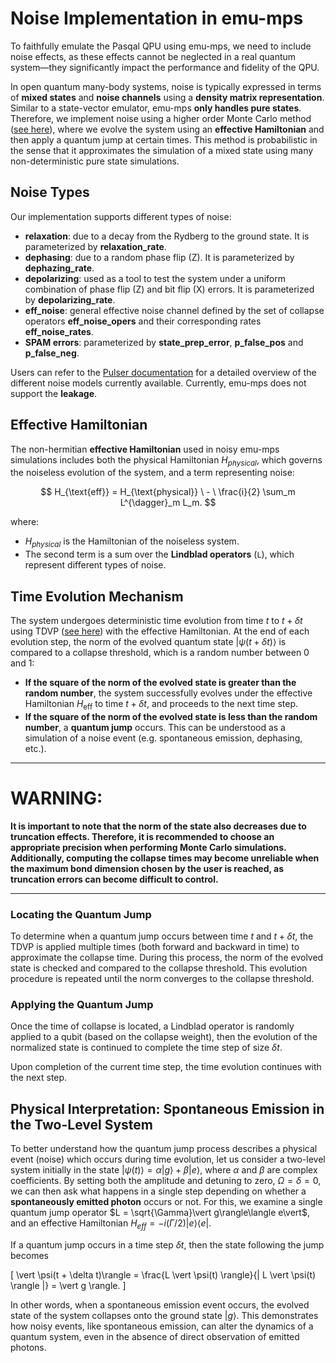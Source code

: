 # Noise Implementation in emu-mps
To faithfully emulate the Pasqal QPU using emu-mps, we need to include noise effects, as these effects cannot be neglected in a real quantum system—they significantly impact the performance and fidelity of the QPU.

In open quantum many-body systems, noise is typically expressed in terms of **mixed states** and **noise channels** using a **density matrix representation**. Similar to a state-vector emulator, emu-mps **only handles pure states**. Therefore, we implement noise using a higher order Monte Carlo method ([see here](https://www.phys.ens.psl.eu/~dalibard/publi3/osa_93.pdf)), where we evolve the system using an **effective Hamiltonian** and then apply a quantum jump at certain times. This method is probabilistic in the sense that it approximates the simulation of a mixed state using many non-deterministic pure state simulations.

## Noise Types

Our implementation supports different types of noise:

- **relaxation**: due to a decay from the Rydberg to the ground state. It is parameterized by **relaxation_rate**.
- **dephasing**: due to a random phase flip (Z). It is parameterized by **dephazing_rate**.
- **depolarizing**: used as a tool to test the system under a uniform combination of phase flip (Z) and bit flip (X) errors. It is parameterized by **depolarizing_rate**.
- **eff_noise**: general effective noise channel defined by the set of collapse operators **eff_noise_opers** and their corresponding rates **eff_noise_rates**.
- **SPAM errors**: parameterized by **state_prep_error**, **p_false_pos** and **p_false_neg**.

 Users can refer to the [Pulser documentation](https://pulser.readthedocs.io/en/stable/tutorials/noisy_sim.html) for a detailed overview of the different noise models currently available. Currently, emu-mps does not support the **leakage**.

## Effective Hamiltonian
The non-hermitian **effective Hamiltonian** used in noisy emu-mps simulations includes both the physical Hamiltonian $H_{physical}$, which governs the noiseless evolution of the system, and a term representing noise:

$$
H_{\text{eff}} = H_{\text{physical}} \ - \ \frac{i}{2} \sum_m L^{\dagger}_m L_m.
$$

where:
- $H_{physical}$ is the Hamiltonian of the noiseless system.
- The second term is a sum over the **Lindblad operators** (`L`), which represent different types of noise.

## Time Evolution Mechanism

The system undergoes deterministic time evolution from time $t$ to $t + \delta t$ using TDVP ([see here](algorithms.md)) with the effective Hamiltonian. At the end of each evolution step, the norm of the evolved quantum state $\vert \psi (t + \delta t)\rangle$ is compared to a collapse threshold, which is a random number between $0$ and $1$:

- **If the square of the norm of the evolved state is greater than the random number**, the system successfully evolves under the effective Hamiltonian $H_{\text{eff}}$ to time $t + \delta t$, and proceeds to the next time step.
- **If the square of the norm of the evolved state is less than the random number**, a **quantum jump** occurs. This can be understood as a simulation of a noise event (e.g. spontaneous emission, dephasing, etc.).

---

# **WARNING:**

**It is important to note that the norm of the state also decreases due to truncation effects. Therefore, it is recommended to choose an appropriate precision when performing Monte Carlo simulations. Additionally, computing the collapse times may become unreliable when the maximum bond dimension chosen by the user is reached, as truncation errors can become difficult to control.**

---

### Locating the Quantum Jump

To determine when a quantum jump occurs between time $t$ and $t + \delta t$, the TDVP is applied multiple times (both forward and backward in time) to approximate the collapse time. During this process, the norm of the evolved state is checked and compared to the collapse threshold. This evolution procedure is repeated until the norm converges to the collapse threshold.

### Applying the Quantum Jump

Once the time of collapse is located, a Lindblad operator is randomly applied to a qubit (based on the collapse weight), then the evolution of the normalized state is continued to complete the time step of size $\delta t$.

Upon completion of the current time step, the time evolution continues with the next step.

## Physical Interpretation: Spontaneous Emission in the Two-Level System

To better understand how the quantum jump process describes a physical event (noise) which occurs during time evolution, let us consider a two-level system initially in the state $\vert \psi(t)\rangle = \alpha\vert g\rangle + \beta \vert e\rangle$, where $\alpha$ and $\beta$ are complex coefficients. By setting both the amplitude and detuning to zero, $\Omega = \delta = 0$, we can then ask what happens in a single step depending on whether a **spontaneously emitted photon** occurs or not. For this, we examine a single quantum jump operator $L = \sqrt{\Gamma}\vert g\rangle\langle e\vert$, and an effective Hamiltonian $H_{eff} = -i(\Gamma/2)\vert e\rangle\langle e\vert$.

If a quantum jump occurs in a time step $\delta t$, then the state following the jump becomes

\[
\vert \psi(t + \delta t)\rangle = \frac{L \vert \psi(t) \rangle}{\| L \vert \psi(t) \rangle \|} = \vert g \rangle.
\]

In other words, when a spontaneous emission event occurs, the evolved state of the system collapses onto the ground state $\vert g\rangle$. This demonstrates how noisy events, like spontaneous emission, can alter the dynamics of a quantum system, even in the absence of direct observation of emitted photons.
